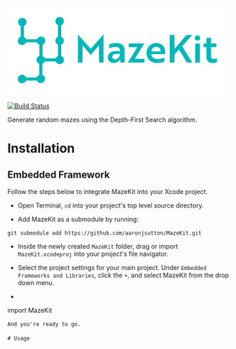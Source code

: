 ![MazeKit](https://raw.githubusercontent.com/aaronjsutton/MazeKit/travis/MazeKit/Media.xcassets/Text.imageset/Text%402x.png?token=AKeWfwaL09Hk84pu8UXTSWD1f8Z3dt_Tks5bOWxiwA%3D%3D)

[![Build Status](https://travis-ci.com/aaronjsutton/MazeKit.svg?token=yit2MGjwURDQTA7d5cCk&branch=master)](https://travis-ci.com/aaronjsutton/MazeKit)

Generate random mazes using the Depth-First Search algorithm. 

# Installation

## Embedded Framework

Follow the steps below to integrate MazeKit into your Xcode project. 

* Open Terminal, `cd` into your project's top level source directory. 

* Add MazeKit as a submodule by running: 

```
git submodule add https://github.com/aaronjsutton/MazeKit.git
```

* Inside the newly created `MazeKit` folder, drag or import `MazeKit.xcodeproj` into your project's file navigator. 

* Select the project settings for your main project. Under `Embedded Frameworks and Libraries`, click the `+`, and select MazeKit from the drop down menu. 

* ```swift
import MazeKit
```
And you're ready to go.

# Usage

